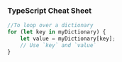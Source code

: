 ### TypeScript Cheat Sheet

```ts
//To loop over a dictionary
for (let key in myDictionary) {
    let value = myDictionary[key];
    // Use `key` and `value`
}


```
